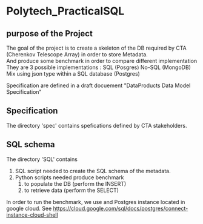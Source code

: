# Polytech_PracticalSQL



## purpose of the Project

The goal of the project is to create a skeleton of the DB required by CTA (Cherenkov Telescope Array) in order to store Metadata.  
And produce some benchmark in order to compare different implementation
They are 3 possible implementations : 
SQL (Posgres)
No-SQL (MongoDB)
Mix using json type within a SQL database (Postgres)

Specification are defined in a draft docuement "DataProducts Data Model Specification"

## Specification
The directory 'spec' contains spefications defined by CTA stakeholders.

## SQL schema

The directory 'SQL' contains 
1. SQL script needed to create the SQL schema of the metadata.
2. Python scripts needed produce benchmark
    1. to populate the DB (perform the INSERT) 
    2. to retrieve data (perform the SELECT)

In order to run the benchmark, we use and Postgres instance located in google cloud.
See https://cloud.google.com/sql/docs/postgres/connect-instance-cloud-shell

